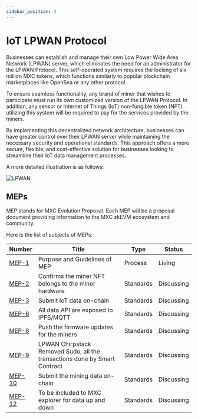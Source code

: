 ```yaml
---
sidebar_position: 3
---
```


# IoT LPWAN Protocol

Businesses can establish and manage their own Low Power Wide Area Network (LPWAN) server, which eliminates the need for an administrator for the LPWAN Protocol. This self-operated system requires the locking of six million MXC tokens, which functions similarly to popular blockchain marketplaces like OpenSea or any other protocol.

To ensure seamless functionality, any brand of miner that wishes to participate must run its own customized version of the LPWAN Protocol. In addition, any sensor or Internet of Things (IoT) non-fungible token (NFT) utilizing this system will be required to pay for the services provided by the miners.

By implementing this decentralized network architecture, businesses can have greater control over their LPWAN server while maintaining the necessary security and operational standards. This approach offers a more secure, flexible, and cost-effective solution for businesses looking to streamline their IoT data management processes.

A more detailed illustration is as follows:

![LPWAN](/img/LPWAN-2.gif)

## MEPs

MEP stands for MXC Evolution Proposal. Each MEP will be a proposal document providing information to the MXC zkEVM ecosystem and community.


Here is the list of subjects of MEPs:

| Number               | Title                                                      | Type      | Status  |
| -------------------- | ---------------------------------------------------------- | --------- | ------- |
| [MEP-1](https://)     | Purpose and Guidelines of MEP                              | Process   | Living  |
| [MEP-2](https://)    | Confirms the miner NFT belongs to the miner hardware       | Standards | Discussing |
| [MEP-3](https://)     | Submit IoT data on-chain                                   | Standards | Discussing |
| [MEP-6](https://)     | All data API are exposed to IPFS/MQTT                     | Standards | Discussing |
| [MEP-8](https://)     | Push the firmware updates for the miners                   | Standards | Discussing |
| [MEP-9](https://)     | LPWAN Chirpstack Removed Sudo, all the transactions done by Smart Contract | Standards | Discussing |
| [MEP-10](https://)   | Submit the mining data on-chain                           | Standards | Discussing |
| [MEP-12](https://)   | To be included to MXC explorer for data up and down       | Standards | Discussing |

